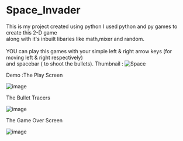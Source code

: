 # Space_Invader
This is my project created using python 
I used python and py games to create this 2-D  game<br>
along with it's inbuilt libaries like math,mixer and random.
<br><br>
YOU can play this games with your simple left & right arrow keys (for moving left & right respectively) <br>and spacebar ( to shoot the bullets).
Thumbnail :
![Space](https://github.com/user-attachments/assets/6a72d974-3bc0-42fb-83e5-ca8a132e40ba)

Demo :The Play Screen

![image](https://user-images.githubusercontent.com/71977053/170301597-2d5656af-4fed-489c-b389-a0cabc4b60d3.png)


The Bullet Tracers

![image](https://user-images.githubusercontent.com/71977053/170301375-66d39f03-c59e-4641-a9ce-2aabc7c8b993.png)


The Game Over Screen

![image](https://user-images.githubusercontent.com/71977053/170301776-f505fc19-3dc2-4fee-8222-ebe7e67318ae.png)

